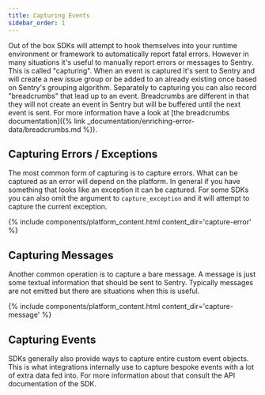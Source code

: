 ```yaml
---
title: Capturing Events
sidebar_order: 1
---
```


Out of the box SDKs will attempt to hook themselves into your runtime environment
or framework to automatically report fatal errors.  However in many situations
it's useful to manually report errors or messages to Sentry.  This is called
"capturing".  When an event is captured it's sent to Sentry and will create a new
issue group or be added to an already existing once based on Sentry's grouping
algorithm.  Separately to capturing you can also record "breadcrumbs" that lead
up to an event.  Breadcrumbs are different in that they will not create an event
in Sentry but will be buffered until the next event is sent.  For more information
have a look at [the breadcrumbs documentation]({% link _documentation/enriching-error-data/breadcrumbs.md %}).

## Capturing Errors / Exceptions

The most common form of capturing is to capture errors.  What can be captured as an
error will depend on the platform.  In general if you have something that looks like
an exception it can be captured.  For some SDKs you can also omit the argument to
`capture_exception` and it will attempt to capture the current exception.

{% include components/platform_content.html content_dir='capture-error' %}

## Capturing Messages

Another common operation is to capture a bare message.  A message is just some textual
information that should be sent to Sentry.  Typically messages are not emitted but
there are situations when this is useful.

{% include components/platform_content.html content_dir='capture-message' %}

## Capturing Events

SDKs generally also provide ways to capture entire custom event objects.  This is what
integrations internally use to capture bespoke events with a lot of extra data fed
into.  For more information about that consult the API documentation of the SDK.
